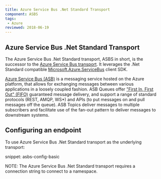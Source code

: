 ```yaml
---
title: Azure Service Bus .Net Standard Transport
component: ASBS
tags:
 - Azure
reviewed: 2018-06-19
---
```


## Azure Service Bus .Net Standard Transport

The Azure Service Bus .Net Standard transport, ASBS in short, is the successor to the [Azure Service Bus transport](transports/azure-service-bus/). It leverages the .Net Standard compatible [Microsoft.Azure.ServiceBus](https://www.nuget.org/packages/Microsoft.Azure.ServiceBus/) client SDK.

[Azure Service Bus (ASB)](https://azure.microsoft.com/en-us/services/service-bus/) is a messaging service hosted on the Azure platform, that allows for exchanging messages between various applications in a loosely coupled fashion. ASB Queues offer <a href="https://en.wikipedia.org/wiki/FIFO_(computing_and_electronics)">"First In, First Out" (FIFO)</a> guaranteed message delivery, and support a range of standard protocols (REST, AMQP, WS*) and APIs (to put messages on and pull messages off the queue). ASB Topics deliver messages to multiple subscribers and facilitate use of the fan-out pattern to deliver messages to downstream systems.

## Configuring an endpoint

To use Azure Service Bus .Net Standard transport as the underlying transport:

snippet: asbs-config-basic

NOTE: The Azure Service Bus .Net Standard transport requires a connection string to connect to a namespace.
